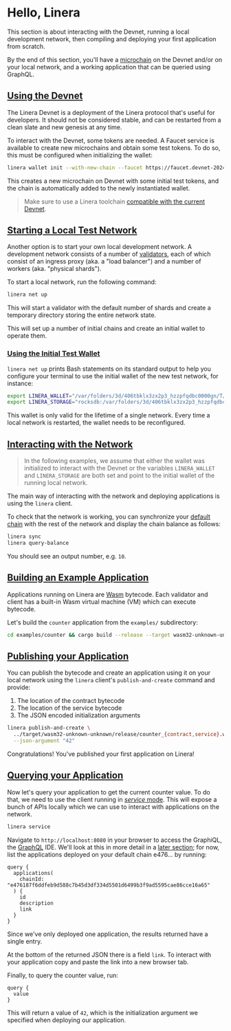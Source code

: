 # Hello, Linera

This section is about interacting with the Devnet, running a local development
network, then compiling and deploying your first application from scratch.

By the end of this section, you'll have a
[microchain](../core_concepts/microchains.md) on the Devnet and/or on your local
network, and a working application that can be queried using GraphQL.

## [Using the Devnet](en_US/developers/getting_started/hello_linera.md#using-the-devnet)

The Linera Devnet is a deployment of the Linera protocol that's useful for
developers. It should not be considered stable, and can be restarted from a
clean slate and new genesis at any time.

To interact with the Devnet, some tokens are needed. A Faucet service is
available to create new microchains and obtain some test tokens. To do so, this
must be configured when initializing the wallet:

```bash
linera wallet init --with-new-chain --faucet https://faucet.devnet-2024-05-07.linera.net
```

This creates a new microchain on Devnet with some initial test tokens, and the
chain is automatically added to the newly instantiated wallet.

> Make sure to use a Linera toolchain
> [compatible with the current Devnet](installation.md#installing-from-cratesio).

## [Starting a Local Test Network](en_US/developers/getting_started/hello_linera.md#Starting-a-Local-Test-Network)

Another option is to start your own local development network. A development
network consists of a number of [validators](../advanced_topics/validators.md),
each of which consist of an ingress proxy (aka. a "load balancer") and a number
of workers (aka. "physical shards").

To start a local network, run the following command:

```bash
linera net up
```

This will start a validator with the default number of shards and create a
temporary directory storing the entire network state.

This will set up a number of initial chains and create an initial wallet to
operate them.

### [Using the Initial Test Wallet](en_US/developers/getting_started/hello_linera.md#Using-the-Initial-Test-Wallet)

`linera net up` prints Bash statements on its standard output to help you
configure your terminal to use the initial wallet of the new test network, for
instance:

```bash
export LINERA_WALLET="/var/folders/3d/406tbklx3zx2p3_hzzpfqdbc0000gn/T/.tmpvJ6lJI/wallet.json"
export LINERA_STORAGE="rocksdb:/var/folders/3d/406tbklx3zx2p3_hzzpfqdbc0000gn/T/.tmpvJ6lJI/linera.db"
```

This wallet is only valid for the lifetime of a single network. Every time a
local network is restarted, the wallet needs to be reconfigured.

## [Interacting with the Network](en_US/developers/getting_started/hello_linera.md#Interacting-with-the-Network)

> In the following examples, we assume that either the wallet was initialized to
> interact with the Devnet or the variables `LINERA_WALLET` and `LINERA_STORAGE`
> are both set and point to the initial wallet of the running local network.

The main way of interacting with the network and deploying applications is using
the `linera` client.

To check that the network is working, you can synchronize your
[default chain](../core_concepts/wallets.md) with the rest of the network and
display the chain balance as follows:

```bash
linera sync
linera query-balance
```

You should see an output number, e.g. `10`.

## [Building an Example Application](en_US/developers/getting_started/hello_linera.md#Building-an-Example-Application)

Applications running on Linera are [Wasm](https://webassembly.org/) bytecode.
Each validator and client has a built-in Wasm virtual machine (VM) which can
execute bytecode.

Let's build the `counter` application from the `examples/` subdirectory:

```bash
cd examples/counter && cargo build --release --target wasm32-unknown-unknown
```

## [Publishing your Application](en_US/developers/getting_started/hello_linera.md#Publishing-your-Application)

You can publish the bytecode and create an application using it on your local
network using the `linera` client's `publish-and-create` command and provide:

1. The location of the contract bytecode
2. The location of the service bytecode
3. The JSON encoded initialization arguments

```bash
linera publish-and-create \
  ../target/wasm32-unknown-unknown/release/counter_{contract,service}.wasm \
  --json-argument "42"
```

Congratulations! You've published your first application on Linera!

## [Querying your Application](en_US/developers/getting_started/hello_linera.md#Querying-your-Application)

Now let's query your application to get the current counter value. To do that,
we need to use the client running in
[_service_ mode](../core_concepts/node_service.md). This will expose a bunch of
APIs locally which we can use to interact with applications on the network.

```bash
linera service
```

<!-- TODO: add graphiql image here -->

Navigate to `http://localhost:8080` in your browser to access the GraphiQL, the
[GraphQL](https://graphql.org) IDE. We'll look at this in more detail in a
[later section](../core_concepts/node_service.md#graphiql-ide); for now, list
the applications deployed on your default chain e476… by running:

```gql
query {
  applications(
    chainId: "e476187f6ddfeb9d588c7b45d3df334d5501d6499b3f9ad5595cae86cce16a65"
  ) {
    id
    description
    link
  }
}
```

Since we've only deployed one application, the results returned have a single
entry.

At the bottom of the returned JSON there is a field `link`. To interact with
your application copy and paste the link into a new browser tab.

Finally, to query the counter value, run:

```gql
query {
  value
}
```

This will return a value of `42`, which is the initialization argument we
specified when deploying our application.
